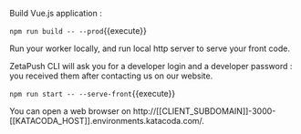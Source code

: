 Build Vue.js application :

`npm run build -- --prod`{{execute}}

Run your worker locally, and run local http server to serve your front code.

ZetaPush CLI will ask you for a developer login and a developer password : you received them after contacting us on our website.

`npm run start -- --serve-front`{{execute}}

You can open a web browser on http://[[CLIENT_SUBDOMAIN]]-3000-[[KATACODA_HOST]].environments.katacoda.com/.